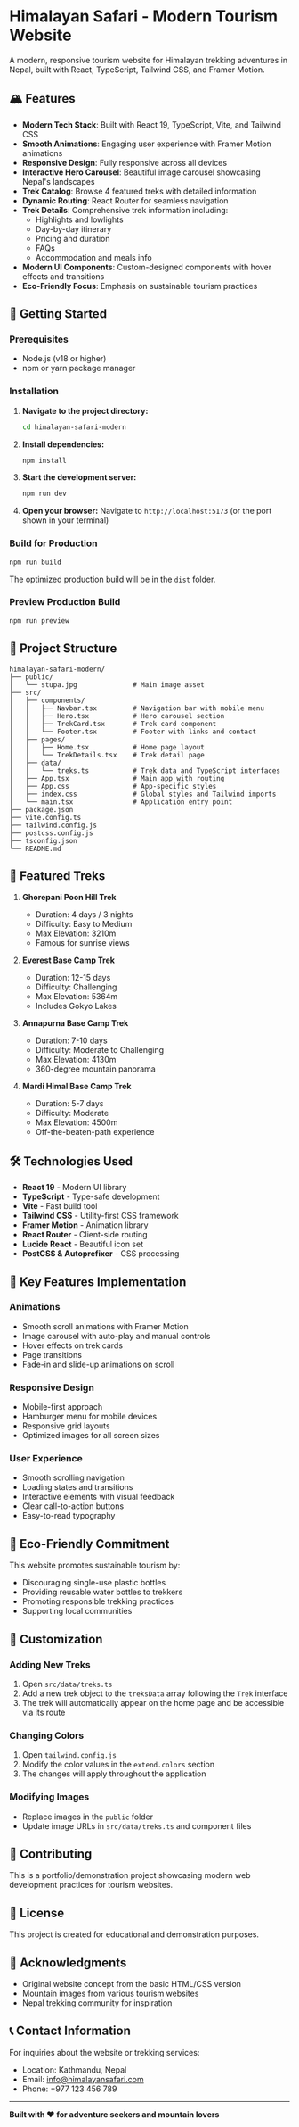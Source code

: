 # Himalayan Safari - Modern Tourism Website

A modern, responsive tourism website for Himalayan trekking adventures in Nepal, built with React, TypeScript, Tailwind CSS, and Framer Motion.

## 🏔️ Features

- **Modern Tech Stack**: Built with React 19, TypeScript, Vite, and Tailwind CSS
- **Smooth Animations**: Engaging user experience with Framer Motion animations
- **Responsive Design**: Fully responsive across all devices
- **Interactive Hero Carousel**: Beautiful image carousel showcasing Nepal's landscapes
- **Trek Catalog**: Browse 4 featured treks with detailed information
- **Dynamic Routing**: React Router for seamless navigation
- **Trek Details**: Comprehensive trek information including:
  - Highlights and lowlights
  - Day-by-day itinerary
  - Pricing and duration
  - FAQs
  - Accommodation and meals info
- **Modern UI Components**: Custom-designed components with hover effects and transitions
- **Eco-Friendly Focus**: Emphasis on sustainable tourism practices

## 🚀 Getting Started

### Prerequisites

- Node.js (v18 or higher)
- npm or yarn package manager

### Installation

1. **Navigate to the project directory:**
   ```bash
   cd himalayan-safari-modern
   ```

2. **Install dependencies:**
   ```bash
   npm install
   ```

3. **Start the development server:**
   ```bash
   npm run dev
   ```

4. **Open your browser:**
   Navigate to `http://localhost:5173` (or the port shown in your terminal)

### Build for Production

```bash
npm run build
```

The optimized production build will be in the `dist` folder.

### Preview Production Build

```bash
npm run preview
```

## 📁 Project Structure

```
himalayan-safari-modern/
├── public/
│   └── stupa.jpg              # Main image asset
├── src/
│   ├── components/
│   │   ├── Navbar.tsx         # Navigation bar with mobile menu
│   │   ├── Hero.tsx           # Hero carousel section
│   │   ├── TrekCard.tsx       # Trek card component
│   │   └── Footer.tsx         # Footer with links and contact
│   ├── pages/
│   │   ├── Home.tsx           # Home page layout
│   │   └── TrekDetails.tsx    # Trek detail page
│   ├── data/
│   │   └── treks.ts           # Trek data and TypeScript interfaces
│   ├── App.tsx                # Main app with routing
│   ├── App.css                # App-specific styles
│   ├── index.css              # Global styles and Tailwind imports
│   └── main.tsx               # Application entry point
├── package.json
├── vite.config.ts
├── tailwind.config.js
├── postcss.config.js
├── tsconfig.json
└── README.md
```

## 🎨 Featured Treks

1. **Ghorepani Poon Hill Trek**
   - Duration: 4 days / 3 nights
   - Difficulty: Easy to Medium
   - Max Elevation: 3210m
   - Famous for sunrise views

2. **Everest Base Camp Trek**
   - Duration: 12-15 days
   - Difficulty: Challenging
   - Max Elevation: 5364m
   - Includes Gokyo Lakes

3. **Annapurna Base Camp Trek**
   - Duration: 7-10 days
   - Difficulty: Moderate to Challenging
   - Max Elevation: 4130m
   - 360-degree mountain panorama

4. **Mardi Himal Base Camp Trek**
   - Duration: 5-7 days
   - Difficulty: Moderate
   - Max Elevation: 4500m
   - Off-the-beaten-path experience

## 🛠️ Technologies Used

- **React 19** - Modern UI library
- **TypeScript** - Type-safe development
- **Vite** - Fast build tool
- **Tailwind CSS** - Utility-first CSS framework
- **Framer Motion** - Animation library
- **React Router** - Client-side routing
- **Lucide React** - Beautiful icon set
- **PostCSS & Autoprefixer** - CSS processing

## 🎯 Key Features Implementation

### Animations
- Smooth scroll animations with Framer Motion
- Image carousel with auto-play and manual controls
- Hover effects on trek cards
- Page transitions
- Fade-in and slide-up animations on scroll

### Responsive Design
- Mobile-first approach
- Hamburger menu for mobile devices
- Responsive grid layouts
- Optimized images for all screen sizes

### User Experience
- Smooth scrolling navigation
- Loading states and transitions
- Interactive elements with visual feedback
- Clear call-to-action buttons
- Easy-to-read typography

## 🌱 Eco-Friendly Commitment

This website promotes sustainable tourism by:
- Discouraging single-use plastic bottles
- Providing reusable water bottles to trekkers
- Promoting responsible trekking practices
- Supporting local communities

## 📝 Customization

### Adding New Treks

1. Open `src/data/treks.ts`
2. Add a new trek object to the `treksData` array following the `Trek` interface
3. The trek will automatically appear on the home page and be accessible via its route

### Changing Colors

1. Open `tailwind.config.js`
2. Modify the color values in the `extend.colors` section
3. The changes will apply throughout the application

### Modifying Images

- Replace images in the `public` folder
- Update image URLs in `src/data/treks.ts` and component files

## 🤝 Contributing

This is a portfolio/demonstration project showcasing modern web development practices for tourism websites.

## 📄 License

This project is created for educational and demonstration purposes.

## 🙏 Acknowledgments

- Original website concept from the basic HTML/CSS version
- Mountain images from various tourism websites
- Nepal trekking community for inspiration

## 📞 Contact Information

For inquiries about the website or trekking services:
- Location: Kathmandu, Nepal
- Email: info@himalayansafari.com
- Phone: +977 123 456 789

---

**Built with ❤️ for adventure seekers and mountain lovers**
